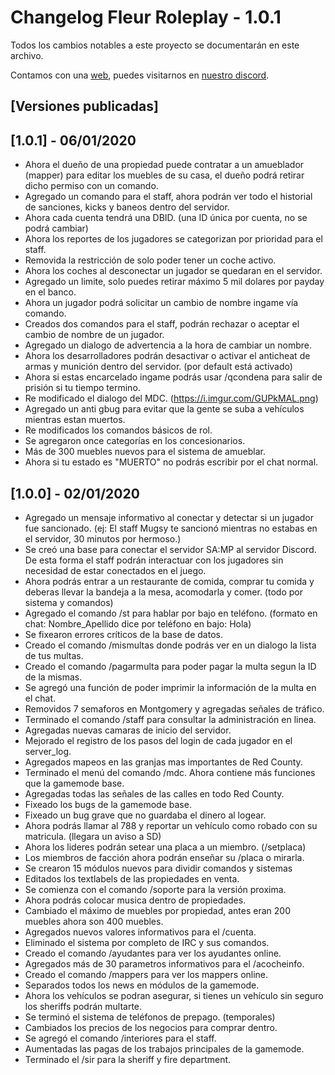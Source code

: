 # Changelog Fleur Roleplay - 1.0.1
Todos los cambios notables a este proyecto se documentarán en este archivo.

Contamos con una [web](https://fleur-roleplay.es), puedes visitarnos en [nuestro discord](https://discord.gg/erCaR7q).

## [Versiones publicadas]


## [1.0.1] - 06/01/2020

- Ahora el dueño de una propiedad puede contratar a un amueblador (mapper) para editar los muebles de su casa, el dueño podrá retirar dicho permiso con un comando.
- Agregado un comando para el staff, ahora podrán ver todo el historial de sanciones, kicks y baneos dentro del servidor.
- Ahora cada cuenta tendrá una DBID. (una ID única por cuenta, no se podrá cambiar)
- Ahora los reportes de los jugadores se categorizan por prioridad para el staff.
- Removida la restricción de solo poder tener un coche activo.
- Ahora los coches al desconectar un jugador se quedaran en el servidor.
- Agregado un limite, solo puedes retirar máximo 5 mil dolares por payday en el banco.
- Ahora un jugador podrá solicitar un cambio de nombre ingame vía comando.
- Creados dos comandos para el staff, podrán rechazar o aceptar el cambio de nombre de un jugador.
- Agregado un dialogo de advertencia a la hora de cambiar un nombre.
- Ahora los desarrolladores podrán desactivar o activar el anticheat de armas y munición dentro del servidor. (por default está activado)
- Ahora si estas encarcelado ingame podrás usar /qcondena para salir de prisión si tu tiempo termino.
- Re modificado el dialogo del MDC. (https://i.imgur.com/GUPkMAL.png)
- Agregado un anti gbug para evitar que la gente se suba a vehículos mientras estan muertos.
- Re modificados los comandos básicos de rol. 
- Se agregaron once categorías en los concesionarios.
- Más de 300 muebles nuevos para el sistema de amueblar.
- Ahora si tu estado es "MUERTO" no podrás escribir por el chat normal.


## [1.0.0] - 02/01/2020

- Agregado un mensaje informativo al conectar y detectar si un jugador fue sancionado. (ej: El staff Mugsy te sancionó mientras no estabas en el servidor, 30 minutos por hermoso.)
- Se creó una base para conectar el servidor SA:MP al servidor Discord. De esta forma el staff podrán interactuar con los jugadores sin necesidad de estar conectados en el juego.
- Ahora podrás entrar a un restaurante de comida, comprar tu comida y deberas llevar la bandeja a la mesa, acomodarla y comer. (todo por sistema y comandos)
- Agregado el comando /st para hablar por bajo en teléfono. (formato en chat: Nombre_Apellido dice por teléfono en bajo: Hola)
- Se fixearon errores críticos de la base de datos.
- Creado el comando /mismultas donde podrás ver en un dialogo la lista de tus multas.
- Creado el comando /pagarmulta para poder pagar la multa segun la ID de la mismas.
- Se agregó una función de poder imprimir la información de la multa en el chat.
- Removidos 7 semaforos en Montgomery y agregadas señales de tráfico.
- Terminado el comando /staff para consultar la administración en linea.
- Agregadas nuevas camaras de inicio del servidor.
- Mejorado el registro de los pasos del login de cada jugador en el server_log.
- Agregados mapeos en las granjas mas importantes de Red County.
- Terminado el menú del comando /mdc. Ahora contiene más funciones que la gamemode base.
- Agregadas todas las señales de las calles en todo Red County.
- Fixeado los bugs de la gamemode base.
- Fixeado un bug grave que no guardaba el dinero al logear.
- Ahora podrás llamar al 788 y reportar un vehículo como robado con su matricula. (llegara un aviso a SD)
- Ahora los lideres podrán setear una placa a un miembro. (/setplaca)
- Los miembros de facción ahora podrán enseñar su /placa o mirarla.
- Se crearon 15 módulos nuevos para dividir comandos y sistemas
- Editados los textlabels de las propiedades en venta.
- Se comienza con el comando /soporte para la versión proxima.
- Ahora podrás colocar musica dentro de propiedades.
- Cambiado el máximo de muebles por propiedad, antes eran 200 muebles ahora son 400 muebles.
- Agregados nuevos valores informativos para el /cuenta.
- Eliminado el sistema por completo de IRC y sus comandos.
- Creado el comando /ayudantes para ver los ayudantes online.
- Agregados más de 30 parametros informativos para el /acocheinfo.
- Creado el comando /mappers para ver los mappers online.
- Separados todos los news en módulos de la gamemode.
- Ahora los vehículos se podran asegurar, si tienes un vehículo sin seguro los sheriffs podrán multarte.
- Se terminó el sistema de teléfonos de prepago. (temporales)
- Cambiados los precios de los negocios para comprar dentro.
- Se agregó el comando /interiores para el staff.
- Aumentadas las pagas de los trabajos principales de la gamemode.
- Terminado el /sir para la sheriff y fire department.
